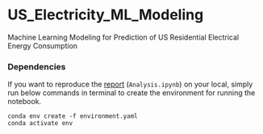 # US_Electricity_ML_Modeling
Machine Learning Modeling for Prediction of US Residential Electrical Energy Consumption


### Dependencies

If you want to reproduce the [report](https://github.com/arashshams/US_Electricity_ML_Modeling/blob/master/Analysis.ipynb) (`Analysis.ipynb`) on your local, simply run below commands in terminal to create the environment for running the notebook.

```
conda env create -f environment.yaml
conda activate env
```

